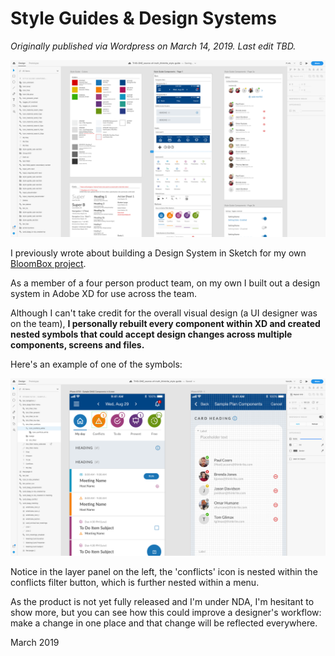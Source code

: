 # Style Guides & Design Systems

*Originally published via Wordpress on March 14, 2019.*
*Last edit TBD.*

![Screen Shot 2019-03-14 at 6.42.48 PM](2019-03-14-style-guide.assets/screen-shot-2019-03-14-at-6.42.48-pm-20191116234550851.png)

I previously wrote about building a Design System in Sketch for my own [BloomBox project](http://jasonmjam.es/portfolio/bloombox-design-sprint/).

As a member of a four person product team, on my own I built out a design system in Adobe XD for use across the team.

Although I can't take credit for the overall visual design (a UI designer was on the team), **I personally rebuilt every component within XD and created nested symbols that could accept design changes across multiple components, screens and files.**

Here's an example of one of the symbols:

![Screen Shot 2019-03-14 at 6.45.02 PM](2019-03-14-style-guide.assets/screen-shot-2019-03-14-at-6.45.02-pm.png)

Notice in the layer panel on the left, the 'conflicts' icon is nested within the conflicts filter button, which is further nested within a menu.

As the product is not yet fully released and I'm under NDA, I'm hesitant to show more, but you can see how this could improve a designer's workflow: make a change in one place and that change will be reflected everywhere.

 

March 2019